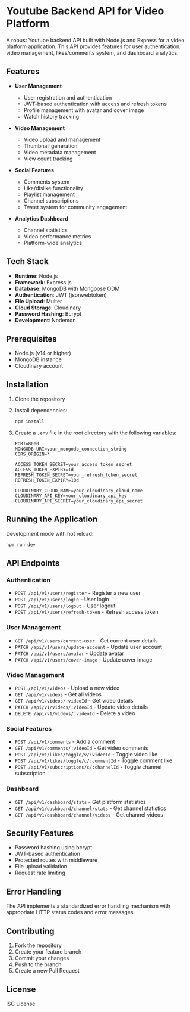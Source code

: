 # Youtube Backend API for Video Platform

A robust Youtube backend API built with Node.js and Express for a video platform application. This API provides features for user authentication, video management, likes/comments system, and dashboard analytics.

## Features

- **User Management**

  - User registration and authentication
  - JWT-based authentication with access and refresh tokens
  - Profile management with avatar and cover image
  - Watch history tracking

- **Video Management**

  - Video upload and management
  - Thumbnail generation
  - Video metadata management
  - View count tracking

- **Social Features**

  - Comments system
  - Like/dislike functionality
  - Playlist management
  - Channel subscriptions
  - Tweet system for community engagement

- **Analytics Dashboard**
  - Channel statistics
  - Video performance metrics
  - Platform-wide analytics

## Tech Stack

- **Runtime**: Node.js
- **Framework**: Express.js
- **Database**: MongoDB with Mongoose ODM
- **Authentication**: JWT (jsonwebtoken)
- **File Upload**: Multer
- **Cloud Storage**: Cloudinary
- **Password Hashing**: Bcrypt
- **Development**: Nodemon

## Prerequisites

- Node.js (v14 or higher)
- MongoDB instance
- Cloudinary account

## Installation

1. Clone the repository
2. Install dependencies:
   ```bash
   npm install
   ```
3. Create a `.env` file in the root directory with the following variables:

   ```env
   PORT=8000
   MONGODB_URI=your_mongodb_connection_string
   CORS_ORIGIN=*

   ACCESS_TOKEN_SECRET=your_access_token_secret
   ACCESS_TOKEN_EXPIRY=1d
   REFRESH_TOKEN_SECRET=your_refresh_token_secret
   REFRESH_TOKEN_EXPIRY=10d

   CLOUDINARY_CLOUD_NAME=your_cloudinary_cloud_name
   CLOUDINARY_API_KEY=your_cloudinary_api_key
   CLOUDINARY_API_SECRET=your_cloudinary_api_secret
   ```

## Running the Application

Development mode with hot reload:

```bash
npm run dev
```

## API Endpoints

### Authentication

- `POST /api/v1/users/register` - Register a new user
- `POST /api/v1/users/login` - User login
- `POST /api/v1/users/logout` - User logout
- `POST /api/v1/users/refresh-token` - Refresh access token

### User Management

- `GET /api/v1/users/current-user` - Get current user details
- `PATCH /api/v1/users/update-account` - Update user account
- `PATCH /api/v1/users/avatar` - Update avatar
- `PATCH /api/v1/users/cover-image` - Update cover image

### Video Management

- `POST /api/v1/videos` - Upload a new video
- `GET /api/v1/videos` - Get all videos
- `GET /api/v1/videos/:videoId` - Get video details
- `PATCH /api/v1/videos/:videoId` - Update video details
- `DELETE /api/v1/videos/:videoId` - Delete a video

### Social Features

- `POST /api/v1/comments` - Add a comment
- `GET /api/v1/comments/:videoId` - Get video comments
- `POST /api/v1/likes/toggle/v/:videoId` - Toggle video like
- `POST /api/v1/likes/toggle/c/:commentId` - Toggle comment like
- `POST /api/v1/subscriptions/c/:channelId` - Toggle channel subscription

### Dashboard

- `GET /api/v1/dashboard/stats` - Get platform statistics
- `GET /api/v1/dashboard/channel/stats` - Get channel statistics
- `GET /api/v1/dashboard/channel/videos` - Get channel videos

## Security Features

- Password hashing using bcrypt
- JWT-based authentication
- Protected routes with middleware
- File upload validation
- Request rate limiting

## Error Handling

The API implements a standardized error handling mechanism with appropriate HTTP status codes and error messages.

## Contributing

1. Fork the repository
2. Create your feature branch
3. Commit your changes
4. Push to the branch
5. Create a new Pull Request

## License

ISC License
